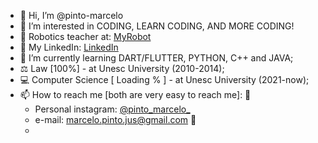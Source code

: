 - 👋 Hi, I’m @pinto-marcelo
- 👀 I’m interested in CODING, LEARN CODING, AND MORE CODING!
- :robot: Robotics teacher at: <a href="https://www.myrobot.com.br/"> MyRobot</a>
- :necktie:	My LinkedIn: <a href="https://www.linkedin.com/in/marcelo-pinto-293778234/"> LinkedIn</a>
- 🌱 I’m currently learning DART/FLUTTER, PYTHON, C++ and JAVA;
- ⚖ Law [100%] - at Unesc University (2010-2014);
- 💻 Computer Science [ Loading % ] - at Unesc University (2021-now); 
- 📫 How to reach me [both are very easy to reach me]: 👀
    - Personal instagram: <a href="https://www.instagram.com/pinto_marcelo_/"> @pinto_marcelo_ </a>  
    * e-mail: marcelo.pinto.jus@gmail.com 📧
    * 
